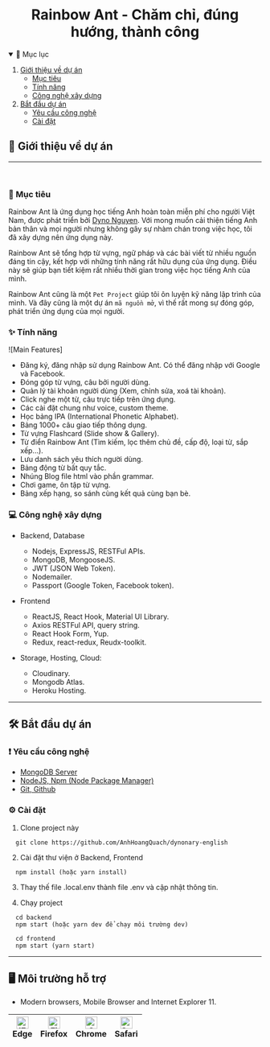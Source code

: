 <h1 align="center">
Rainbow Ant - Chăm chỉ, đúng hướng, thành công
</h1>

<!-- TABLE OF CONTENTS -->
<details open="open">
  <summary>📑 Mục lục</summary>
  <ol>
    <li>
      <a href="#📝-giới-thiệu-về-dự-án">Giới thiệu về dự án</a>
      <ul>
        <li><a href="#🎯-mục-tiêu">Mục tiêu</a></li>
        <li><a href="#✨-tính-năng">Tính năng</a></li>
        <li><a href="#💻-công-nghệ-xây-dựng">Công nghệ xây dựng</a></li>
      </ul>
    </li>
    <li>
      <a href="#🛠-bắt-đầu-dự-án">Bắt đầu dự án</a>
      <ul>
        <li><a href="#❗-yêu-cầu-công-nghệ">Yêu cầu công nghệ</a></li>
        <li><a href="#⚙-cài-đặt">Cài đặt</a></li>
      </ul>
    </li>
  </ol>
</details>

## 📝 Giới thiệu về dự án

---

<br />

### 🎯 Mục tiêu

Rainbow Ant là ứng dụng học tiếng Anh hoàn toàn miễn phí cho người Việt Nam, được phát triển bởi [Dyno Nguyen](https://dynonguyen.com). Với mong muốn cải thiện tiếng Anh bản thân và mọi người nhưng không gây sự nhàm chán trong việc học, tôi đã xây dựng nên ứng dụng này.

Rainbow Ant sẽ tổng hợp từ vựng, ngữ pháp và các bài viết từ nhiều nguồn đáng tin cậy, kết hợp với những tính năng rất hữu dụng của ứng dụng. Điều này sẽ giúp bạn tiết kiệm rất nhiều thời gian trong việc học tiếng Anh của mình.

Rainbow Ant cũng là một `Pet Project` giúp tôi ôn luyện kỹ năng lập trình của mình. Và đây cũng là một dự án `mã nguồn mở`, vì thế rất mong sự đóng góp, phát triển ứng dụng của mọi người.

### ✨ Tính năng

![Main Features]

- Đăng ký, đăng nhập sử dụng Rainbow Ant. Có thể đăng nhập với Google và Facebook.
- Đóng góp từ vựng, câu bởi người dùng.
- Quản lý tài khoản người dùng (Xem, chỉnh sửa, xoá tài khoản).
- Click nghe một từ, câu trực tiếp trên ứng dụng.
- Các cài đặt chung như voice, custom theme.
- Học bảng IPA (International Phonetic Alphabet).
- Bảng 1000+ câu giao tiếp thông dụng.
- Từ vựng Flashcard (Slide show & Gallery).
- Từ điển Rainbow Ant (Tìm kiếm, lọc thêm chủ đề, cấp độ, loại từ, sắp xếp...).
- Lưu danh sách yêu thích người dùng.
- Bảng động từ bất quy tắc.
- Nhúng Blog file html vào phần grammar.
- Chơi game, ôn tập từ vựng.
- Bảng xếp hạng, so sánh cùng kết quả cùng bạn bè.

### 💻 Công nghệ xây dựng

- Backend, Database

  - Nodejs, ExpressJS, RESTFul APIs.
  - MongoDB, MongooseJS.
  - JWT (JSON Web Token).
  - Nodemailer.
  - Passport (Google Token, Facebook token).

- Frontend

  - ReactJS, React Hook, Material UI Library.
  - Axios RESTFul API, query string.
  - React Hook Form, Yup.
  - Redux, react-redux, Reudx-toolkit.

- Storage, Hosting, Cloud:
  - Cloudinary.
  - Mongodb Atlas.
  - Heroku Hosting.

---

## 🛠 Bắt đầu dự án

### ❗ Yêu cầu công nghệ

- [MongoDB Server](https://www.mongodb.com/)
- [NodeJS, Npm (Node Package Manager)](https://nodejs.org/en/)
- [Git, Github](https://git-scm.com/)

### ⚙ Cài đặt

1. Clone project này

```
  git clone https://github.com/AnhHoangQuach/dynonary-english
```

2. Cài đặt thư viện ở Backend, Frontend

```
  npm install (hoặc yarn install)
```

3. Thay thế file .local.env thành file .env và cập nhật thông tin.

4. Chạy project

```
  cd backend
  npm start (hoặc yarn dev để chạy môi trường dev)
```

```
  cd frontend
  npm start (yarn start)
```

---

## 🖥 **Môi trường hỗ trợ**

- Modern browsers, Mobile Browser and Internet Explorer 11.

| [<img src="https://raw.githubusercontent.com/alrra/browser-logos/master/src/edge/edge_48x48.png" alt="IE / Edge" width="24px" height="24px" />](http://godban.github.io/browsers-support-badges/)<br> Edge | [<img src="https://raw.githubusercontent.com/alrra/browser-logos/master/src/firefox/firefox_48x48.png" alt="Firefox" width="24px" height="24px" />](http://godban.github.io/browsers-support-badges/)<br>Firefox | [<img src="https://raw.githubusercontent.com/alrra/browser-logos/master/src/chrome/chrome_48x48.png" alt="Chrome" width="24px" height="24px" />](http://godban.github.io/browsers-support-badges/)<br>Chrome | [<img src="https://raw.githubusercontent.com/alrra/browser-logos/master/src/safari/safari_48x48.png" alt="Safari" width="24px" height="24px" />](http://godban.github.io/browsers-support-badges/)<br>Safari |
| ---------------------------------------------------------------------------------------------------------------------------------------------------------------------------------------------------------- | ---------------------------------------------------------------------------------------------------------------------------------------------------------------------------------------------------------------- | ------------------------------------------------------------------------------------------------------------------------------------------------------------------------------------------------------------ | ------------------------------------------------------------------------------------------------------------------------------------------------------------------------------------------------------------ |
